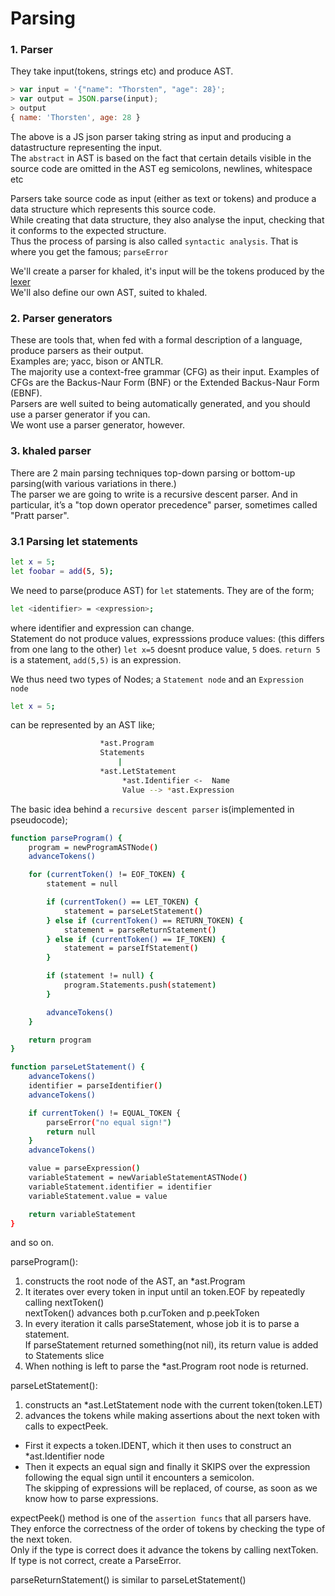 # Parsing

### 1. Parser
They take input(tokens, strings etc) and produce AST.  
  
  
```javascript
> var input = '{"name": "Thorsten", "age": 28}';
> var output = JSON.parse(input);
> output
{ name: 'Thorsten', age: 28 }
```
The above is a JS json parser taking string as input and producing a datastructure representing the input.  
The `abstract` in AST is based on the fact that certain details visible in the source code are omitted in the AST eg semicolons, newlines, whitespace etc  

Parsers take source code as input (either as text or tokens) and produce a data structure which represents this source code.  
While creating that data structure, they also analyse the input, checking that it conforms to the expected structure.   
Thus the process of parsing is also called `syntactic analysis`. That is where you get the famous; `parseError`  

We'll create a parser for khaled, it's input will be the tokens produced by the [lexer](2.Lexing.md)  
We'll also define our own AST, suited to khaled.  

### 2. Parser generators
These are tools that, when fed with a formal description of a language, produce
parsers as their output.  
Examples are; yacc, bison or ANTLR.  
The majority use a context-free grammar (CFG) as their input. Examples of CFGs are the
Backus-Naur Form (BNF) or the Extended Backus-Naur Form (EBNF).  
Parsers are well suited to being automatically generated, and you should use a parser generator if you can.  
We wont use a parser generator, however.

### 3. khaled parser
There are 2 main parsing techniques top-down parsing or bottom-up parsing(with various variations in there.)   
The parser we are going to write is a recursive descent parser. And in particular, it’s a "top
down operator precedence" parser, sometimes called "Pratt parser".

### 3.1 Parsing let statements
```bash
let x = 5;
let foobar = add(5, 5);
```
We need to parse(produce AST) for `let` statements. They are of the form;
```bash
let <identifier> = <expression>;
```
where identifier and expression can change.  
Statement do not produce values, expresssions produce values: (this differs from one lang to the other)
`let x=5` doesnt produce value, `5` does. `return 5` is a statement, `add(5,5)` is an expression.  

We thus need two types of Nodes; a `Statement node` and an `Expression node`

```bash
let x = 5; 
```
can be represented by an AST like;
```bash
					*ast.Program
					Statements
						|
					*ast.LetStatement   
                         *ast.Identifier <-  Name
					     Value --> *ast.Expression
```  

The basic idea behind a `recursive descent parser` is(implemented in pseudocode);
```bash
function parseProgram() {
    program = newProgramASTNode()
    advanceTokens()

	for (currentToken() != EOF_TOKEN) {
		statement = null

		if (currentToken() == LET_TOKEN) {
		    statement = parseLetStatement()
		} else if (currentToken() == RETURN_TOKEN) {
		    statement = parseReturnStatement()
		} else if (currentToken() == IF_TOKEN) {
		    statement = parseIfStatement()
		}

		if (statement != null) {
		    program.Statements.push(statement)
		}

		advanceTokens()
	}

	return program
}

function parseLetStatement() {
	advanceTokens()
	identifier = parseIdentifier()
	advanceTokens()

	if currentToken() != EQUAL_TOKEN {
	    parseError("no equal sign!")
	    return null
	}
	advanceTokens()

	value = parseExpression()
	variableStatement = newVariableStatementASTNode()
	variableStatement.identifier = identifier
	variableStatement.value = value

	return variableStatement
}
```
and so on.   

parseProgram():
1. constructs the root node of the AST, an *ast.Program  
2. It iterates over every token in input until an token.EOF by repeatedly calling nextToken()  
   nextToken() advances both p.curToken and p.peekToken  
3. In every iteration it calls parseStatement, whose job it is to parse a statement.   
If parseStatement returned something(not nil), its return value is added to Statements slice   
4. When nothing is left to parse the *ast.Program root node is returned.    

parseLetStatement():  
1. constructs an *ast.LetStatement node with the current token(token.LET)  
2. advances the tokens while making assertions about the next token with calls to expectPeek.    
  - First it expects a token.IDENT, which it then uses to construct an *ast.Identifier node    
  - Then it expects an equal sign and finally it SKIPS over the expression following the equal sign until it encounters a semicolon.   
  The skipping of expressions will be replaced, of course, as soon as we know how to parse expressions.  

expectPeek() method is one of the `assertion funcs` that all parsers have.  
They enforce the correctness of the order of tokens by checking the type of the next token.  
Only if the type is correct does it advance the tokens by calling nextToken.  
If type is not correct, create a ParseError.  

parseReturnStatement() is similar to parseLetStatement()  
